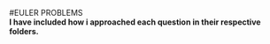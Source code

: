 #EULER PROBLEMS
<br>
**I have included how i approached each question in their respective folders.**
